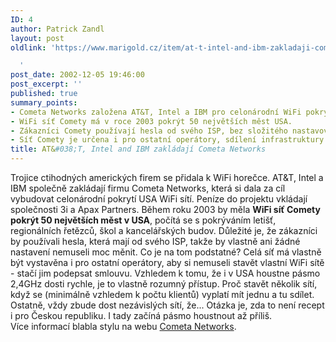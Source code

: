 ```yaml
---
ID: 4
author: Patrick Zandl
layout: post
oldlink: 'https://www.marigold.cz/item/at-t-intel-and-ibm-zakladaji-cometa-networks

  '
post_date: 2002-12-05 19:46:00
post_excerpt: ''
published: true
summary_points:
- Cometa Networks založena AT&T, Intel a IBM pro celonárodní WiFi pokrytí USA.
- WiFi síť Comety má v roce 2003 pokrýt 50 největších měst USA.
- Zákazníci Comety používají hesla od svého ISP, bez složitého nastavování.
- Síť Comety je určena i pro ostatní operátory, sdílení infrastruktury.
title: AT&#038;T, Intel and IBM zakládají Cometa Networks
---
```


Trojice ctihodných amerických firem se přidala k WiFi horečce. AT&amp;T, Intel a IBM společně zakládají firmu Cometa Networks, která si dala za cíl vybudovat celonárodní pokrytí USA WiFi sítí. Peníze do projektu vkládají společnosti 3i a Apax Partners. Během roku 2003 by měla <STRONG>WiFi síť Comety pokrýt 50 největších měst v USA</STRONG>, počítá se s pokrýváním letišť, regionálních řetězců, škol a kancelářských budov. Důležité je, že zákazníci by používali hesla, která mají od svého ISP, takže by vlastně ani žádné nastavení nemuseli moc měnit. Co je na tom podstatné? Celá síť má vlastně být vystavěna i pro ostatní operátory, aby si nemuseli stavět vlastní WiFi sítě - stačí jim podepsat smlouvu. Vzhledem k tomu, že i v USA houstne pásmo 2,4GHz dosti rychle, je to vlastně rozumný přístup. Proč stavět několik sítí, když se (minimálně vzhledem k počtu klientů) vyplatí mít jednu a tu sdílet. Ostatně, vždy zbude dost nezávislých sítí, že... Otázka je, zda to není recept i pro Českou republiku. I tady začíná pásmo houstnout až příliš. <BR>Více informací blabla stylu na webu <A href="http://www.cometanetworks.com/" target=_blank>Cometa Networks</A>.